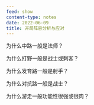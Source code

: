 ```yaml
---
feed: show
content-type: notes
date: 2022-06-09
title: 开局阵容分析与应对
---
```

为什么中路一般是法师？

为什么打野一般是战士或刺客？

为什么发育路一般是射手？

为什么对抗路一般是战士？

为什么游走一般功能性很强或很肉？
